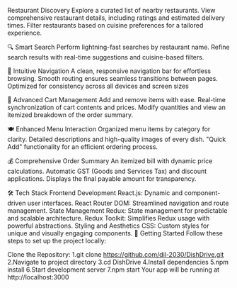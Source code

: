 
Restaurant Discovery
Explore a curated list of nearby restaurants.
View comprehensive restaurant details, including ratings and estimated delivery times.
Filter restaurants based on cuisine preferences for a tailored experience.

🔍 Smart Search
Perform lightning-fast searches by restaurant name.
Refine search results with real-time suggestions and cuisine-based filters.

📱 Intuitive Navigation
A clean, responsive navigation bar for effortless browsing.
Smooth routing ensures seamless transitions between pages.
Optimized for consistency across all devices and screen sizes

🛒 Advanced Cart Management
Add and remove items with ease.
Real-time synchronization of cart contents and prices.
Modify quantities and view an itemized breakdown of the order summary.

🍽️ Enhanced Menu Interaction
Organized menu items by category for clarity.
Detailed descriptions and high-quality images of every dish.
"Quick Add" functionality for an efficient ordering process.

💰 Comprehensive Order Summary
An itemized bill with dynamic price calculations.
Automatic GST (Goods and Services Tax) and discount applications.
Displays the final payable amount for transparency.

🛠️ Tech Stack
Frontend Development
React.js: Dynamic and component-driven user interfaces.
React Router DOM: Streamlined navigation and route management.
State Management
Redux: State management for predictable and scalable architecture.
Redux Toolkit: Simplifies Redux usage with powerful abstractions.
Styling and Aesthetics
CSS: Custom styles for unique and visually engaging components.
🚀 Getting Started
Follow these steps to set up the project locally:


Clone the Repository:
1.git clone https://github.com/dil-2030/DishDrive.git
2.Navigate to project directory
3.cd DishDrive
4.Install dependencies
5.npm install
6.Start development server
7.npm start
Your app will be running at http://localhost:3000
 
 
